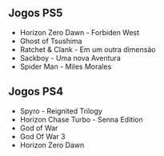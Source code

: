 ## Jogos PS5

- Horizon Zero Dawn - Forbiden West
- Ghost of Tsushima
- Ratchet & Clank - Em um outra dimensão
- Sackboy - Uma nova Aventura
- Spider Man - Miles Morales

## Jogos PS4

- Spyro - Reignited Trilogy
- Horizon Chase Turbo - Senna Edition
- God of War
- God Of War 3
- Horizon Zero Dawn

